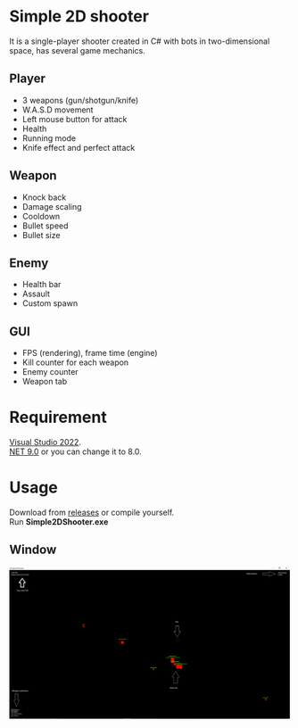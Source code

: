 # Simple 2D shooter
It is a single-player shooter created in C# with bots in two-dimensional space, has several game mechanics.

## Player
- 3 weapons (gun/shotgun/knife)
- W.A.S.D movement
- Left mouse button for attack
- Health
- Running mode
- Knife effect and perfect attack

## Weapon
- Knock back
- Damage scaling
- Cooldown
- Bullet speed
- Bullet size

## Enemy
- Health bar
- Assault
- Custom spawn

## GUI
- FPS (rendering), frame time (engine)
- Kill counter for each weapon
- Enemy counter
- Weapon tab

# Requirement
[Visual Studio 2022](https://visualstudio.microsoft.com/ru/vs).\
[NET 9.0](https://dotnet.microsoft.com/en-us/download/dotnet/9.0) or you can change it to 8.0.

# Usage
Download from [releases](https://github.com/Dae-Moon/Simple2DShooter/releases) or compile yourself.\
Run **Simple2DShooter.exe**

## Window
<p align="center">
   <img src="resources/game.png">
</p>
